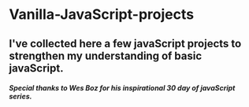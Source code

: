 # Vanilla-JavaScript-projects

## I've collected here a few javaScript projects to strengthen my understanding of basic javaScript.  

##### Special thanks to Wes Boz for his inspirational 30 day of javaScript series.